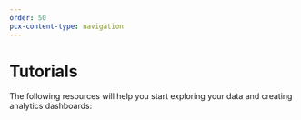 ```yaml
---
order: 50
pcx-content-type: navigation
---
```


# Tutorials

The following resources will help you start exploring your data and creating analytics dashboards:

<DirectoryListing path="/graphql-api/tutorials" />
